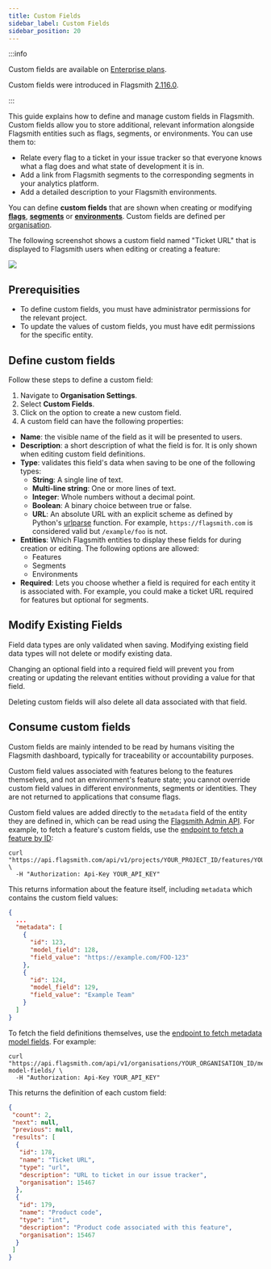 ```yaml
---
title: Custom Fields
sidebar_label: Custom Fields
sidebar_position: 20
---
```


:::info

Custom fields are available on [Enterprise plans](https://flagsmith.com/pricing).

Custom fields were introduced in Flagsmith [2.116.0](https://github.com/Flagsmith/flagsmith/releases/tag/v2.116.0).

:::

This guide explains how to define and manage custom fields in Flagsmith. Custom fields allow you to store additional, relevant information alongside Flagsmith entities such as flags, segments, or environments. You can use them to:

- Relate every flag to a ticket in your issue tracker so that everyone knows what a flag does and what state of development it is in.
- Add a link from Flagsmith segments to the corresponding segments in your analytics platform.
- Add a detailed description to your Flagsmith environments.

You can define **custom fields** that are shown when creating or modifying [**flags**](/managing-flags/core-management), [**segments**](/flagsmith-concepts/segments) or [**environments**](/flagsmith-concepts/data-model#environments). Custom fields are defined per [organisation](/flagsmith-concepts/data-model#organisations).

The following screenshot shows a custom field named "Ticket URL" that is displayed to Flagsmith users when editing or creating a feature:

![](/img/metadata/metadata-example.png)

## Prerequisities

- To define custom fields, you must have administrator permissions for the relevant project.
- To update the values of custom fields, you must have edit permissions for the specific entity.

## Define custom fields

Follow these steps to define a custom field:

1.  Navigate to **Organisation Settings**.
2.  Select **Custom Fields**.
3.  Click on the option to create a new custom field.
4. A custom field can have the following properties:

  - **Name**: the visible name of the field as it will be presented to users.
  - **Description**: a short description of what the field is for. It is only shown when editing custom field definitions.
  - **Type**: validates this field's data when saving to be one of the following types:
    - **String**: A single line of text.
    - **Multi-line string**: One or more lines of text.
    - **Integer**: Whole numbers without a decimal point.
    - **Boolean**: A binary choice between true or false.
    - **URL**: An absolute URL with an explicit scheme as defined by Python's
      [urlparse](https://docs.python.org/3/library/urllib.parse.html#urllib.parse.urlparse) function. For example,
      `https://flagsmith.com` is considered valid but `/example/foo` is not.
  - **Entities**: Which Flagsmith entities to display these fields for during creation or editing. The following options
    are allowed:
    - Features
    - Segments
    - Environments
  - **Required**: Lets you choose whether a field is required for each entity it is associated with. For example, you could make a ticket URL required for features but optional for segments.

## Modify Existing Fields

Field data types are only validated when saving. Modifying existing field data types will not delete or modify existing data.

Changing an optional field into a required field will prevent you from creating or updating the relevant entities without providing a value for that field.

Deleting custom fields will also delete all data associated with that field.

## Consume custom fields

Custom fields are mainly intended to be read by humans visiting the Flagsmith dashboard, typically for traceability or accountability purposes.

Custom field values associated with features belong to the features themselves, and not an environment's feature state; you cannot override custom field values in different environments, segments or identities. They are not returned to applications that consume flags.

Custom field values are added directly to the `metadata` field of the entity they are defined in, which can be read using the [Flagsmith Admin API](/integrating-with-flagsmith/flagsmith-api-overview/admin-api). For example, to fetch a feature's custom fields, use the [endpoint to fetch a feature by ID](https://api.flagsmith.com/api/v1/docs/#/api/api_v1_projects_features_read):

```shell
curl "https://api.flagsmith.com/api/v1/projects/YOUR_PROJECT_ID/features/YOUR_FEATURE_ID/" \
  -H "Authorization: Api-Key YOUR_API_KEY"
```

This returns information about the feature itself, including `metadata` which contains the custom field values:

```json
{
  ...
  "metadata": [
    {
      "id": 123,
      "model_field": 128,
      "field_value": "https://example.com/FOO-123"
    },
    {
      "id": 124,
      "model_field": 129,
      "field_value": "Example Team"
    }
  ]
}
```

To fetch the field definitions themselves, use the
[endpoint to fetch metadata model fields](https://api.flagsmith.com/api/v1/docs/#/api/api_v1_organisations_metadata-model-fields_list).
For example:

```shell
curl "https://api.flagsmith.com/api/v1/organisations/YOUR_ORGANISATION_ID/metadata-model-fields/ \
  -H "Authorization: Api-Key YOUR_API_KEY"
```

This returns the definition of each custom field:

```json
{
 "count": 2,
 "next": null,
 "previous": null,
 "results": [
  {
   "id": 178,
   "name": "Ticket URL",
   "type": "url",
   "description": "URL to ticket in our issue tracker",
   "organisation": 15467
  },
  {
   "id": 179,
   "name": "Product code",
   "type": "int",
   "description": "Product code associated with this feature",
   "organisation": 15467
  }
 ]
}
```
